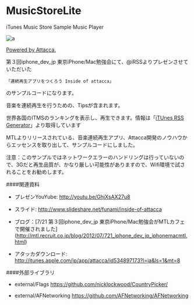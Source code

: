MusicStoreLite
==============

iTunes Music Store Sample Music Player


![a](http://a3.mzstatic.com/us/r1000/062/Purple/v4/f9/67/65/f967654d-e1db-c63f-348d-85d8cb1d047d/mza_3502574423415453547.175x175-75.jpg)

[Powered by Attacca.](http://itunes.apple.com/jp/app/attacca/id534897173)


第３回iphone_dev_jp 東京iPhone/Mac勉強会にて、@iRSSよりプレゼンさせていただいた

    「連続再生アプリをつくろう Inside of attacca」

のサンプルコードになります。

音楽を連続再生を行うための、Tipsが含まれます。

世界各国のITMSのランキングを表示し、再生できます。情報は「[iTUnes RSS Generator](http://itunes.apple.com/jp/rss/generator/)」より取得しています

MTLよりリリースされている、音楽連続再生アプリ、Attacca開発のノウハウからエッセンスを取り出して、サンプルコードにしました。


注意：このサンプルではネットワークエラーのハンドリングは行っていないので、3Gだと再生品質が、かなり厳しい可能性がありますので、Wifi環境で試されることをお勧めします。


####関連資料
* プレゼンYouYube:
<http://youtu.be/GhjXsAX27u8>

* スライド:
<http://www.slideshare.net/funami/inside-of-attacca>

* ブログ：[7/21 第３回iphone_dev_jp 東京iPhone/Mac勉強会がMTLカフェで開催されました]
(http://mtl.recruit.co.jp/blog/2012/07/721_iphone_dev_jp_iphonemacmtl.html)

* アタッカダウンロード:
<http://itunes.apple.com/jp/app/attacca/id534897173?l=ja&ls=1&mt=8>


####外部ライブラリ
* external/Flags
<https://github.com/nicklockwood/CountryPicker/>

* external/AFNetworking
<https://github.com/AFNetworking/AFNetworking>



